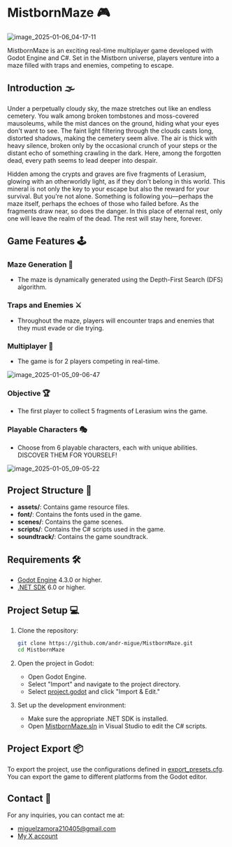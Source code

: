 # MistbornMaze 🎮

![image_2025-01-06_04-17-11](https://github.com/user-attachments/assets/d0d51543-7d5d-46a5-ad7a-95515673488f)

MistbornMaze is an exciting real-time multiplayer game developed with Godot Engine and C#. Set in the Mistborn universe, players venture into a maze filled with traps and enemies, competing to escape.

## Introduction 🌫️

Under a perpetually cloudy sky, the maze stretches out like an endless cemetery. You walk among broken tombstones and moss-covered mausoleums, while the mist dances on the ground, hiding what your eyes don't want to see. The faint light filtering through the clouds casts long, distorted shadows, making the cemetery seem alive. The air is thick with heavy silence, broken only by the occasional crunch of your steps or the distant echo of something crawling in the dark. Here, among the forgotten dead, every path seems to lead deeper into despair.

Hidden among the crypts and graves are five fragments of Lerasium, glowing with an otherworldly light, as if they don't belong in this world. This mineral is not only the key to your escape but also the reward for your survival. But you're not alone. Something is following you—perhaps the maze itself, perhaps the echoes of those who failed before. As the fragments draw near, so does the danger. In this place of eternal rest, only one will leave the realm of the dead. The rest will stay here, forever.

## Game Features 🕹️

### Maze Generation 🔄
- The maze is dynamically generated using the Depth-First Search (DFS) algorithm.

### Traps and Enemies ⚔️
- Throughout the maze, players will encounter traps and enemies that they must evade or die trying.

### Multiplayer 👥
- The game is for 2 players competing in real-time.

![image_2025-01-05_09-06-47](https://github.com/user-attachments/assets/61736b0d-bccb-4d3c-a3fd-2d46efe9c8d2)

### Objective 🏆
- The first player to collect 5 fragments of Lerasium wins the game.

### Playable Characters 🎭
- Choose from 6 playable characters, each with unique abilities. DISCOVER THEM FOR YOURSELF!

![image_2025-01-05_09-05-22](https://github.com/user-attachments/assets/bc61f652-37fc-497f-ac42-1f303bb7d6f3)

## Project Structure 📂

- **assets/**: Contains game resource files.
- **font/**: Contains the fonts used in the game.
- **scenes/**: Contains the game scenes.
- **scripts/**: Contains the C# scripts used in the game.
- **soundtrack/**: Contains the game soundtrack.

## Requirements 🛠️

- [Godot Engine](https://godotengine.org/) 4.3.0 or higher.
- [.NET SDK](https://dotnet.microsoft.com/download) 6.0 or higher.

## Project Setup 💻

1. Clone the repository:
    ```sh
    git clone https://github.com/andr-migue/MistbornMaze.git
    cd MistbornMaze
    ```

2. Open the project in Godot:
    - Open Godot Engine.
    - Select "Import" and navigate to the project directory.
    - Select [project.godot](http://_vscodecontentref_/0) and click "Import & Edit."

3. Set up the development environment:
    - Make sure the appropriate .NET SDK is installed.
    - Open [MistbornMaze.sln](http://_vscodecontentref_/1) in Visual Studio to edit the C# scripts.

## Project Export 📦

To export the project, use the configurations defined in [export_presets.cfg](http://_vscodecontentref_/2). You can export the game to different platforms from the Godot editor.

## Contact 📧

For any inquiries, you can contact me at:  
- [miguelzamora210405@gmail.com](mailto:miguelzamora210405@gmail.com)
- [My X account](https://x.com/andr_migue)
